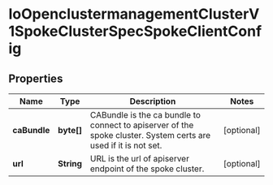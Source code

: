 
# IoOpenclustermanagementClusterV1SpokeClusterSpecSpokeClientConfig

## Properties
Name | Type | Description | Notes
------------ | ------------- | ------------- | -------------
**caBundle** | **byte[]** | CABundle is the ca bundle to connect to apiserver of the spoke cluster. System certs are used if it is not set. |  [optional]
**url** | **String** | URL is the url of apiserver endpoint of the spoke cluster. |  [optional]




